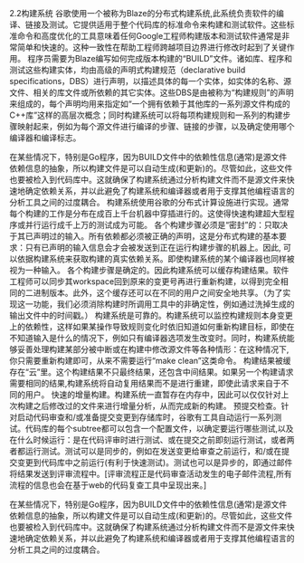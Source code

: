 2.2构建系统
谷歌使用一个被称为Blaze的分布式构建系统,此系统负责软件的编译、链接及测试。它提供适用于整个代码库的标准命令来构建和测试软件。这些标准命令和高度优化的工具意味着任何Google工程师构建版本和测试软件通常是非常简单和快速的。这种一致性在帮助工程师跨越项目边界进行修改时起到了关键作用。
程序员需要为Blaze编写如何完成版本构建的“BUILD”文件。诸如库、程序和测试这些构建实体，均由高级的声明式构建规范（declarative build specifications，DBS）进行声明，以描述具体的每一个实体，如实体的名称、源文件、相关的库文件或所依赖的其它实体。这些DBS是由被称为“构建规则”的声明来组成的，每个声明均用来指定如“一个拥有依赖于其他库的一系列源文件构成的C++库”这样的高层次概念；同时构建系统可以将每项构建规则和一系列的构建步骤映射起来，例如为每个源文件进行编译的步骤、链接的步骤，以及确定使用哪个编译器和编译标志。
 
在某些情况下，特别是Go程序，因为BUILD文件中的依赖性信息(通常)是源文件依赖信息的抽象，所以构建文件是可以自动生成(和更新)的。尽管如此，这些文件也要被检入到代码库中。这就确保了构建系统通过分析构建文件而不是源文件来快速地确定依赖关系，并以此避免了构建系统和编译器或者用于支撑其他编程语言的分析工具之间的过度耦合。
构建系统使用谷歌的分布式计算设施进行实现。通常每个构建的工作是分布在成百上千台机器中穿插进行的。这使得快速构建超大型程序或并行运行成千上万的测试成为可能。
各个构建步骤必须是“密封”的：只取决于其已声明过的输入。所有依赖都必须被正确的声明，这是分布式构建的基本要求：只有已声明的输入信息会才会被发送到正在运行构建步骤的机器上。因此, 可以依据构建系统来获取构建的真实依赖关系。即使构建系统的某个编译器也同样被视为一种输入。
各个构建步骤是确定的。因此构建系统可以缓存构建结果。软件工程师可以同步其workspace回到原来的变更号再进行重新构建，以得到完全相同的二进制版本。此外，这个缓存还可以在不同的用户之间安全地共享。（为了实现这一功能，我们必须消除构建时所调用工具中的非确定性，例如通过洗掉生成的输出文件中的时间戳。）
构建系统是可靠的。构建系统可以监控构建规则本身变更上的依赖性，这样如果某操作导致规则变化时依旧知道如何重新构建目标，即使在不知道输入是什么的情况下，例如只有编译器选项发生改变时。同时，构建系统能够妥善处理构建某部分被中断或在构建中修改源文件等各种情形：在这种情况下,你只需要重新构建即可，从来不需要运行“make clean”这类命令。
构建结果被缓存在“云”里。这个构建结果不只最终结果，还包含中间结果。如果另一个构建请求需要相同的结果,构建系统将自动复用结果而不是进行重建，即使此请求来自于不同的用户。
快速的增量构建。构建系统一直暂存在内存中，因此可以仅仅针对上次构建之后修改过的文件来进行增量分析，从而完成新的构建。
预提交检查。针对启动代码审查和/或准备提交变更到存储库时，谷歌有工具自动运行一系列测试。代码库的每个subtree都可以包含一个配置文件，以确定要运行哪些测试,以及在什么时候运行：是在代码评审时进行测试、或在提交之前即刻运行测试，或者两者都运行测试。测试可以是同步的，例如在发送变更给审查之前运行，和/或在提交变更到代码库中之前运行(有利于快速测试)。测试也可以是异步的，即通过邮件将结果发送到评审流程中。[评审流程正是代码审查活动发生的电子邮件流程,所有流程的信息也会在基于web的代码复查工具中呈现出来。]
 
在某些情况下，特别是Go程序，因为BUILD文件中的依赖性信息(通常)是源文件依赖信息的抽象，所以构建文件是可以自动生成(和更新)的。尽管如此，这些文件也要被检入到代码库中。这就确保了构建系统通过分析构建文件而不是源文件来快速地确定依赖关系，并以此避免了构建系统和编译器或者用于支撑其他编程语言的分析工具之间的过度耦合。
 
